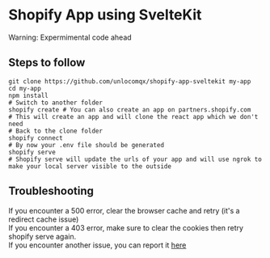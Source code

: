 # Shopify App using SvelteKit

Warning: Expermimental code ahead

## Steps to follow

```shell
git clone https://github.com/unlocomqx/shopify-app-sveltekit my-app
cd my-app
npm install
# Switch to another folder
shopify create # You can also create an app on partners.shopify.com
# This will create an app and will clone the react app which we don't need
# Back to the clone folder 
shopify connect
# By now your .env file should be generated
shopify serve
# Shopify serve will update the urls of your app and will use ngrok to make your local server visible to the outside
``` 

## Troubleshooting
If you encounter a 500 error, clear the browser cache and retry (it's a redirect cache issue)  
If you encounter a 403 error, make sure to clear the cookies then retry shopify serve again.  
If you encounter another issue, you can report it [here](https://github.com/unlocomqx/shopify-app-sveltekit/issues)  
